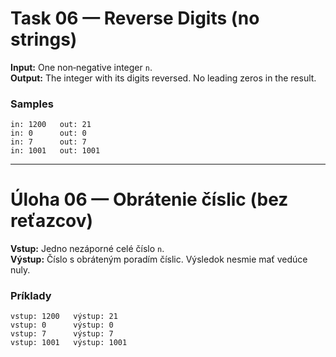 
# Task 06 — Reverse Digits (no strings)

**Input:** One non‑negative integer `n`.  
**Output:** The integer with its digits reversed. No leading zeros in the result.

### Samples
```
in: 1200   out: 21
in: 0      out: 0
in: 7      out: 7
in: 1001   out: 1001
```

---

# Úloha 06 — Obrátenie číslic (bez reťazcov)

**Vstup:** Jedno nezáporné celé číslo `n`.  
**Výstup:** Číslo s obráteným poradím číslic. Výsledok nesmie mať vedúce nuly.

### Príklady
```
vstup: 1200   výstup: 21
vstup: 0      výstup: 0
vstup: 7      výstup: 7
vstup: 1001   výstup: 1001
```
